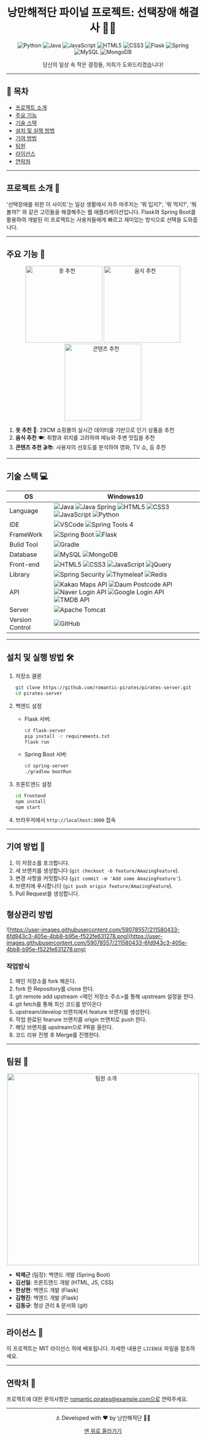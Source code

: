 <div align="center">

  # 낭만해적단 파이널 프로젝트: 선택장애 해결사 🏴‍☠️

  ![Python](https://img.shields.io/badge/python-3670A0?style=for-the-badge&logo=python&logoColor=ffdd54)
  ![Java](https://img.shields.io/badge/java-%23ED8B00.svg?style=for-the-badge&logo=openjdk&logoColor=white)
  ![JavaScript](https://img.shields.io/badge/javascript-%23323330.svg?style=for-the-badge&logo=javascript&logoColor=%23F7DF1E)
  ![HTML5](https://img.shields.io/badge/html5-%23E34F26.svg?style=for-the-badge&logo=html5&logoColor=white)
  ![CSS3](https://img.shields.io/badge/css3-%231572B6.svg?style=for-the-badge&logo=css3&logoColor=white)
  ![Flask](https://img.shields.io/badge/flask-%23000.svg?style=for-the-badge&logo=flask&logoColor=white)
  ![Spring](https://img.shields.io/badge/springboot-%236DB33F.svg?style=for-the-badge&logo=spring&logoColor=white)
  ![MySQL](https://img.shields.io/badge/mysql-%2300f.svg?style=for-the-badge&logo=mysql&logoColor=white)
  ![MongoDB](https://img.shields.io/badge/MongoDB-%234ea94b.svg?style=for-the-badge&logo=mongodb&logoColor=white)

  당신의 일상 속 작은 결정들, 저희가 도와드리겠습니다!
</div>

---

## 📌 목차
- [프로젝트 소개](#프로젝트-소개-)
- [주요 기능](#주요-기능-)
- [기술 스택](#기술-스택-)
- [설치 및 실행 방법](#설치-및-실행-방법-)
- [기여 방법](#기여-방법-)
- [팀원](#팀원-)
- [라이선스](#라이선스-)
- [연락처](#연락처-)

---

## 프로젝트 소개 🚀

<div align="center">

</div>

'선택장애를 위한 이 사이트'는 일상 생활에서 자주 마주치는 '뭐 입지?', '뭐 먹지?', '뭐 볼까?' 와 같은 고민들을 해결해주는 웹 애플리케이션입니다. Flask와 Spring Boot를 활용하여 개발된 이 프로젝트는 사용자들에게 빠르고 재미있는 방식으로 선택을 도와줍니다.

---

## 주요 기능 🌟

<div align="center">
  <img src="https://raw.githubusercontent.com/FortAwesome/Font-Awesome/6.x/svgs/solid/shirt.svg" alt="옷 추천" width="200px">
  <img src="https://raw.githubusercontent.com/FortAwesome/Font-Awesome/6.x/svgs/solid/utensils.svg" alt="음식 추천" width="200px">
  <img src="https://raw.githubusercontent.com/FortAwesome/Font-Awesome/6.x/svgs/solid/film.svg" alt="콘텐츠 추천" width="200px">
</div>


1. **옷 추천** 👚: 29CM 쇼핑몰의 실시간 데이터를 기반으로 인기 상품을 추천
2. **음식 추천** 🍽️: 취향과 위치를 고려하여 메뉴와 주변 맛집을 추천
3. **콘텐츠 추천** 🎬📚: 사용자의 선호도를 분석하여 영화, TV 쇼, 등 추천

---

## 기술 스택 💻
| OS | Windows10 |
|---------------|-------------------------------------|
| Language  | ![Java](https://img.shields.io/badge/java-007396?style=for-the-badge&logo=java&logoColor=white) ![Java Spring](https://img.shields.io/badge/spring-6DB33F?style=for-the-badge&logo=spring&logoColor=white) ![HTML5](https://img.shields.io/badge/html5-E34F26?style=for-the-badge&logo=html5&logoColor=white) ![CSS3](https://img.shields.io/badge/css3-1572B6?style=for-the-badge&logo=css3&logoColor=white) ![JavaScript](https://img.shields.io/badge/javascript-F7DF1E?style=for-the-badge&logo=javascript&logoColor=black) ![Python](https://img.shields.io/badge/python-3776AB?style=for-the-badge&logo=python&logoColor=white)|
| IDE | ![VSCode](https://img.shields.io/badge/VSCode-007ACC?style=for-the-badge&logo=visual-studio-code&logoColor=white) ![Spring Tools 4](https://img.shields.io/badge/sts4-6DB33F?style=for-the-badge&logo=spring&logoColor=white)
| FrameWork | ![Spring Boot](https://img.shields.io/badge/spring_boot-6DB33F?style=for-the-badge&logo=springboot&logoColor=white) ![Flask](https://img.shields.io/badge/flask-000000?style=for-the-badge&logo=flask&logoColor=white) |
| Bulid Tool | ![Gradle](https://img.shields.io/badge/gradle-02303A?style=for-the-badge&logo=gradle&logoColor=white) |
| Database | ![MySQL](https://img.shields.io/badge/mysql-4479A1?style=for-the-badge&logo=mysql&logoColor=white) ![MongoDB](https://img.shields.io/badge/mongodb-47A248?style=for-the-badge&logo=mongodb&logoColor=white) |
| Front-end | ![HTML5](https://img.shields.io/badge/html5-E34F26?style=for-the-badge&logo=html5&logoColor=white) ![CSS3](https://img.shields.io/badge/css3-1572B6?style=for-the-badge&logo=css3&logoColor=white) ![JavaScript](https://img.shields.io/badge/javascript-F7DF1E?style=for-the-badge&logo=javascript&logoColor=black) ![jQuery](https://img.shields.io/badge/jquery-0769AD?style=for-the-badge&logo=jquery&logoColor=white) |
| Library | ![Spring Security](https://img.shields.io/badge/spring_security-6DB33F?style=for-the-badge&logo=springsecurity&logoColor=white) ![Thymeleaf](https://img.shields.io/badge/thymeleaf-005F0F?style=for-the-badge&logo=thymeleaf&logoColor=white) ![Redis](https://img.shields.io/badge/redis-DC382D?style=for-the-badge&logo=redis&logoColor=white) |
| API | ![Kakao Maps API](https://img.shields.io/badge/kakao_maps_API-FFCD00?style=for-the-badge&logo=kakao&logoColor=white) ![Daum Postcode API](https://img.shields.io/badge/daum_postcode_API-003D3F?style=for-the-badge&logo=daum&logoColor=white) ![Naver Login API](https://img.shields.io/badge/naver_login_API-03C75A?style=for-the-badge&logo=naver&logoColor=white) ![Google Login API](https://img.shields.io/badge/google_login_API-4285F4?style=for-the-badge&logo=google&logoColor=white) ![TMDB API](https://img.shields.io/badge/tmdb_API-03A9F4?style=for-the-badge&logo=tmdb&logoColor=white) |
| Server | ![Apache Tomcat](https://img.shields.io/badge/apache_tomcat-F8DC75?style=for-the-badge&logo=apachetomcat&logoColor=black) |
| Version Control | ![GitHub](https://img.shields.io/badge/github-181717?style=for-the-badge&logo=github&logoColor=white) |
---

## 설치 및 실행 방법 🛠️

1. 저장소 클론
   ```bash
   git clone https://github.com/romantic-pirates/pirates-server.git
   cd pirates-server
   ```

2. 백엔드 설정
   - Flask 서버:
     ```bash
     cd flask-server
     pip install -r requirements.txt
     flask run
     ```
   - Spring Boot 서버:
     ```bash
     cd spring-server
     ./gradlew bootRun
     ```

3. 프론트엔드 설정
   ```bash
   cd frontend
   npm install
   npm start
   ```

4. 브라우저에서 `http://localhost:3000` 접속

---

## 기여 방법 🤝

1. 이 저장소를 포크합니다.
2. 새 브랜치를 생성합니다 (`git checkout -b feature/AmazingFeature`).
3. 변경 사항을 커밋합니다 (`git commit -m 'Add some AmazingFeature'`).
4. 브랜치에 푸시합니다 (`git push origin feature/AmazingFeature`).
5. Pull Request를 생성합니다.

## 형상관리 방법
![https://user-images.githubusercontent.com/59078557/211580433-6fd943c3-405e-4bb8-b95e-f522fe631278.png](https://user-images.githubusercontent.com/59078557/211580433-6fd943c3-405e-4bb8-b95e-f522fe631278.png)

### 작업방식
1. 메인 저장소를 fork 해온다.
2. fork 한 Repository를 clone 한다.
3. git remote add upstream <메인 저장소 주소>를 통해 upstream 설정을 한다.
4. git fetch를 통해 최신 코드를 받아온다
5. upstream/develop 브랜치에서 feature 브랜치를 생성한다.
6. 작업 완료된 fearure 브랜치를 origin 브랜치로 push 한다.
7. 해당 브랜치를 upstream으로 PR을 올린다.
8. 코드 리뷰 진행 후 Merge를 진행한다.
---

## 팀원 👥

<div align="center">
  <img src="https://raw.githubusercontent.com/FortAwesome/Font-Awesome/6.x/svgs/solid/users.svg" alt="팀원 소개" width="500px">
</div>

- **박제근** (팀장): 백엔드 개발 (Spring Boot)
- **김선일**: 프론트엔드 개발 (HTML, JS, CSS)
- **한상현**: 백엔드 개발 (Flask)
- **김형진**: 백엔드 개발 (Flask)
- **김동규**: 형상 관리 & 문서화 (git)

---

## 라이선스 📄

이 프로젝트는 MIT 라이선스 하에 배포됩니다. 자세한 내용은 `LICENSE` 파일을 참조하세요.

---

## 연락처 📧

프로젝트에 대한 문의사항은 romantic.pirates@example.com으로 연락주세요.

<div align="center">

  ---
  
  ⚓ Developed with ❤️ by 낭만해적단 🏴‍☠️
  
  [맨 위로 올라가기](#낭만해적단-파이널-프로젝트-선택장애-해결사-)

</div>
